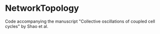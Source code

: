 # NetworkTopology
Code accompanying the manuscript "Collective oscillations of coupled cell cycles" by Shao et al.
